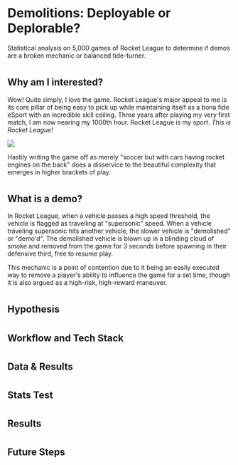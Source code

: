 # Demolitions: Deployable or Deplorable?
Statistical analysis on 5,000 games of Rocket League to determine if demos are a broken mechanic or balanced tide-turner. 
#
#
## Why am I interested?
Wow! Quite simply, I love the game.  Rocket League's major appeal to me is its core pillar of being easy to pick up while maintaining itself as a bona fide eSport with an incredible skill ceiling.  Three years after playing my very first match, I am now nearing my 1000th hour.  Rocket League is my sport.  _This is Rocket League!_


[![](http://img.youtube.com/vi/KNG7r1n6Jk8/0.jpg)](http://www.youtube.com/watch?v=KNG7r1n6Jk8 "Best Goal In RL History")

Hastily writing the game off as merely "soccer but with cars having rocket engines on the back" does a disservice to the beautiful complexity that emerges in higher brackets of play.  
#
## What is a demo?
In Rocket League, when a vehicle passes a high speed threshold, the vehicle is flagged as travelling at "supersonic" speed.  When a vehicle traveling supersonic hits another vehicle, the slower vehicle is "demolished" or "demo'd".  The demolished vehicle is blown up in a blinding cloud of smoke and removed from the game for 3 seconds before spawning in their defensive third, free to resume play.

This mechanic is a point of contention due to it being an easily executed way to remove a player's ability to influence the game for a set time, though it is also argued as a high-risk, high-reward maneuver.
#
## Hypothesis
#
## Workflow and Tech Stack
#
## Data & Results
#
## Stats Test
#
## Results
#
## Future Steps
###